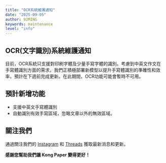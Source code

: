 ```yaml
---
title: "OCR系統維護通知"
date: "2025-09-05"
author: 92MING
keywords: maintenance
level: "info"
---
```


## OCR(文字識別)系統維護通知
目前，OCR系統只支援對印刷字體及少量手寫字體的識別。考慮到中英文作文在手寫體識別方面的需求，我們正積極部署新模型以提升手寫體識別的準確性和效率，預計在下週前完成更新。在此期間，OCR功能可能會暫時不可用。

## 預計新增功能
- 支援中英文手寫體識別
- 自動識別有效手寫區域，忽略文章以外的無效區域。

## 關注我們
通過關注我們的 [Instagram](https://www.instagram.com/kongpaperai/) 和 [Threads](https://www.threads.com/@kongpaperai) 獲取最新消息和更新。

**感謝您幫助我們讓 Kong Paper 變得更好！**